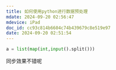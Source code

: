 ```yaml
---
title: 如何使用python进行数据预处理
mdate: 2024-09-20 02:56:47
mdevice: iPad
doc_id: cc93c814b6604c74b439679c8e519e97
date: 2024-09-20 02:51:54
---
```


```python
a = list(map(int,input().split()))

```
同步效果不错呢 